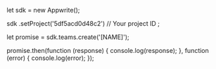 let sdk = new Appwrite();

sdk
    .setProject('5df5acd0d48c2') // Your project ID
;

let promise = sdk.teams.create('[NAME]');

promise.then(function (response) {
    console.log(response);
}, function (error) {
    console.log(error);
});